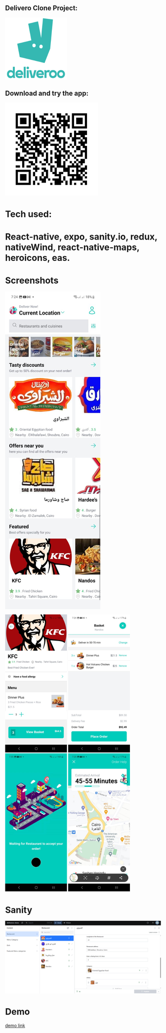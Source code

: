 ## Delivero Clone Project:

<img src="https://github.com/MahmoudKamal01/Deliveroo-clone/blob/main/images/deliveroo-logo.png?raw=true" alt="deliveroo" width="200" height="200" />

## Download and try the app:
  <img src="https://github.com/MahmoudKamal01/Deliveroo-clone/blob/main/images/frame%20(1).png?raw=true" />

# Tech used:  
# React-native, expo, sanity.io, redux, nativeWind, react-native-maps, heroicons, eas.

# Screenshots
  <img src="https://github.com/MahmoudKamal01/Deliveroo-clone/blob/main/images/1.jpeg?raw=true"  />
<p float="left">
  <img src="https://github.com/MahmoudKamal01/Deliveroo-clone/blob/main/images/2.jpeg?raw=true" width="200" />
  <img src="https://github.com/MahmoudKamal01/Deliveroo-clone/blob/main/images/3.jpeg?raw=true" width="200" />
  <img src="https://github.com/MahmoudKamal01/Deliveroo-clone/blob/main/images/4.jpeg?raw=true" width="200" />
  <img src="https://github.com/MahmoudKamal01/Deliveroo-clone/blob/main/images/5.jpeg?raw=true" width="200" />
</p>

# Sanity
  <img src="https://github.com/MahmoudKamal01/Deliveroo-clone/blob/main/images/sanity.PNG?raw=true" />

# Demo
[demo link](https://github.com/MahmoudKamal01/Deliveroo-clone/raw/main/images/demo.mp4)
